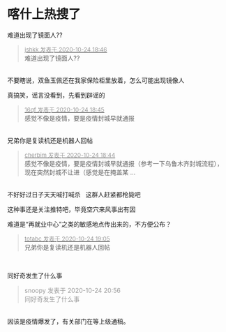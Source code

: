# 喀什上热搜了


难道出现了镜面人??<img src="static/image/smiley/default/lol.gif" smilieid="12" border="0" alt="" />

<div class="quote"><blockquote><font size="2"><a href="https://www.hostloc.com/forum.php?mod=redirect&amp;goto=findpost&amp;pid=9347021&amp;ptid=758047" target="_blank"><font color="#999999">jshkk 发表于 2020-10-24 18:46</font></a></font><br />
难道出现了镜面人??</blockquote></div><br />
不要瞎说，双鱼玉佩还在我家保险柜里放着，怎么可能出现镜像人

真搞笑，谣言没看到，先看到辟谣的

<div class="quote"><blockquote><font size="2"><a href="https://www.hostloc.com/forum.php?mod=redirect&amp;goto=findpost&amp;pid=9347016&amp;ptid=758047" target="_blank"><font color="#999999">16qf 发表于 2020-10-24 18:45</font></a></font><br />
感觉不像是疫情，要是疫情封城早就通报</blockquote></div><br />
兄弟你是复读机还是机器人回帖<img id="aimg_dPg1B" onclick="zoom(this, this.src, 0, 0, 0)" class="zoom" src="https://cdn.jsdelivr.net/gh/hishis/forum-master/public/images/patch.gif" onmouseover="img_onmouseoverfunc(this)" onload="thumbImg(this)" border="0" alt="" />

<div class="quote"><blockquote><font size="2"><a href="https://www.hostloc.com/forum.php?mod=redirect&amp;goto=findpost&amp;pid=9347008&amp;ptid=758047" target="_blank"><font color="#999999">cherbim 发表于 2020-10-24 18:44</font></a></font><br />
感觉不像是疫情，要是疫情封城早就通报（参考一下乌鲁木齐封城流程），现在突然封城不让进（感觉是在掩盖某 ...</blockquote></div><br />
不好好过日子天天喊打喊杀&nbsp; &nbsp;这群人赶紧都枪毙吧

这种事还是关注推特吧，毕竟空穴来风事出有因

难道是“再就业中心”之类的敏感地点传出来的，不方便公布？

<div class="quote"><blockquote><font size="2"><a href="https://www.hostloc.com/forum.php?mod=redirect&amp;goto=findpost&amp;pid=9347080&amp;ptid=758047" target="_blank"><font color="#999999">totabc 发表于 2020-10-24 19:05</font></a></font><br />
兄弟你是复读机还是机器人回帖</blockquote></div><br />
<img src="static/image/smiley/yct/010.gif" smilieid="41" border="0" alt="" />

同好奇发生了什么事

<div class="quote"><blockquote><font color="#999999">snoopy 发表于 2020-10-24 20:56</font><br />
<font color="#999999">同好奇发生了什么事</font></blockquote></div><br />
因该是疫情爆发了，有关部门在等上级通稿。
